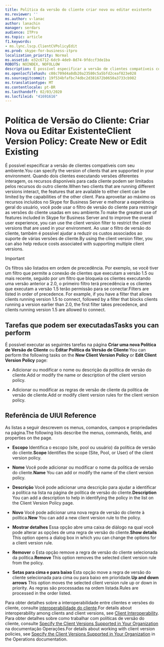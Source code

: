 ```yaml
---
title: Política da versão do cliente criar novo ou editar existente
ms.reviewer: ''
ms.author: v-lanac
author: lanachin
manager: serdars
audience: ITPro
ms.topic: article
f1.keywords:
- ms.lync.lscp.ClientCVPolicyEdit
ms.prod: skype-for-business-itpro
localization_priority: Normal
ms.assetid: e32c6712-6dc9-4de9-8d74-9fdccf3de1ba
ROBOTS: NOINDEX, NOFOLLOW
description: É possível especificar a versão de clientes compatíveis com seu ambiente. Quando dois clientes executando versões diferentes interagem, os recursos disponíveis para cada cliente podem ser limitados pelos recursos do outro cliente.
ms.openlocfilehash: c08c709d4a8db20a23580c5a5bfd2ceaf823e028
ms.sourcegitcommit: 19f534bfafbc74dbc2d381672b0650a3733cb982
ms.translationtype: MT
ms.contentlocale: pt-BR
ms.lasthandoff: 02/03/2020
ms.locfileid: "41691616"
---
```

# <a name="client-version-policy-create-new-or-edit-existing"></a><span data-ttu-id="464fa-104">Política de Versão do Cliente: Criar Nova ou Editar Existente</span><span class="sxs-lookup"><span data-stu-id="464fa-104">Client Version Policy: Create New or Edit Existing</span></span>

<span data-ttu-id="464fa-105">É possível especificar a versão de clientes compatíveis com seu ambiente.</span><span class="sxs-lookup"><span data-stu-id="464fa-105">You can specify the version of clients that are supported in your environment.</span></span> <span data-ttu-id="464fa-106">Quando dois clientes executando versões diferentes interagem, os recursos disponíveis para cada cliente podem ser limitados pelos recursos do outro cliente.</span><span class="sxs-lookup"><span data-stu-id="464fa-106">When two clients that are running different versions interact, the features that are available to either client can be limited by the capabilities of the other client.</span></span> <span data-ttu-id="464fa-107">Para aproveitar ao máximo os recursos incluídos no Skype for Business Server e melhorar a experiência geral do usuário, você pode usar o filtro de versão do cliente para restringir as versões do cliente usadas em seu ambiente.</span><span class="sxs-lookup"><span data-stu-id="464fa-107">To make the greatest use of features included in Skype for Business Server and to improve the overall user experience, you can use the client version filter to restrict the client versions that are used in your environment.</span></span> <span data-ttu-id="464fa-108">Ao usar o filtro de versão do cliente, também é possível ajudar a reduzir os custos associados ao suporte de várias versões de cliente.</span><span class="sxs-lookup"><span data-stu-id="464fa-108">By using the client version filter, you can also help reduce costs associated with supporting multiple client versions.</span></span>

> [!IMPORTANT]
> <span data-ttu-id="464fa-p103">Os filtros são listados em ordem de precedência. Por exemplo, se você tiver um filtro que permite a conexão de clientes que executam a versão 1.5 ou mais recente, seguido por um filtro que bloqueia os clientes executando uma versão anterior a 2.0, o primeiro filtro terá precedência e os clientes que executam a versão 1.5 terão permissão para se conectar.</span><span class="sxs-lookup"><span data-stu-id="464fa-p103">Filters are listed in order of precedence. For example, if you have a filter that allows clients running version 1.5 to connect, followed by a filter that blocks clients running a version earlier than 2.0, the first filter takes precedence, and clients running version 1.5 are allowed to connect.</span></span>

## <a name="tasks-you-can-perform"></a><span data-ttu-id="464fa-111">Tarefas que podem ser executadas</span><span class="sxs-lookup"><span data-stu-id="464fa-111">Tasks you can perform</span></span>

<span data-ttu-id="464fa-112">É possível executar as seguintes tarefas na página **Criar uma nova Política de Versão de Cliente** ou  **Editar Política da Versão de Cliente**:</span><span class="sxs-lookup"><span data-stu-id="464fa-112">You can perform the following tasks on the **New Client Version Policy** or **Edit Client Version Policy** page:</span></span>

- <span data-ttu-id="464fa-113">Adicionar ou modificar o nome ou descrição da política de versão do cliente.</span><span class="sxs-lookup"><span data-stu-id="464fa-113">Add or modify the name or description of the client version policy.</span></span>

- <span data-ttu-id="464fa-114">Adicionar ou modificar as regras de versão de cliente da política de versão de cliente.</span><span class="sxs-lookup"><span data-stu-id="464fa-114">Add or modify client version rules for the client version policy.</span></span>

## <a name="ui-reference"></a><span data-ttu-id="464fa-115">Referência de UI</span><span class="sxs-lookup"><span data-stu-id="464fa-115">UI Reference</span></span>

<span data-ttu-id="464fa-116">As listas a seguir descrevem os menus, comandos, campos e propriedades na página.</span><span class="sxs-lookup"><span data-stu-id="464fa-116">The following lists describe the menus, commands, fields, and properties on the page.</span></span>

- <span data-ttu-id="464fa-117">**Escopo** Identifica o escopo (site, pool ou usuário) da política de versão do cliente.</span><span class="sxs-lookup"><span data-stu-id="464fa-117">**Scope** Identifies the scope (Site, Pool, or User) of the client version policy.</span></span>

- <span data-ttu-id="464fa-118">**Nome** Você pode adicionar ou modificar o nome da política de versão do cliente.</span><span class="sxs-lookup"><span data-stu-id="464fa-118">**Name** You can add or modify the name of the client version policy.</span></span>

- <span data-ttu-id="464fa-119">**Descrição** Você pode adicionar uma descrição para ajudar a identificar a política na lista na página de política de versão do cliente.</span><span class="sxs-lookup"><span data-stu-id="464fa-119">**Description** You can add a description to help in identifying the policy in the list on the Client Version Policy page.</span></span>

- <span data-ttu-id="464fa-120">**Novo** Você pode adicionar uma nova regra de versão do cliente à política.</span><span class="sxs-lookup"><span data-stu-id="464fa-120">**New** You can add a new client version rule to the policy.</span></span>

- <span data-ttu-id="464fa-121">**Mostrar detalhes** Essa opção abre uma caixa de diálogo na qual você pode alterar as opções de uma regra de versão do cliente.</span><span class="sxs-lookup"><span data-stu-id="464fa-121">**Show details** This option opens a dialog box in which you can change the options for a client version rule.</span></span>

- <span data-ttu-id="464fa-122">**Remover** o Esta opção remove a regra de versão do cliente selecionada da política.</span><span class="sxs-lookup"><span data-stu-id="464fa-122">**Remove** This option removes the selected client version rule from the policy.</span></span>

- <span data-ttu-id="464fa-123">**Setas para cima e para baixo** Esta opção move a regra de versão do cliente selecionada para cima ou para baixo em prioridade.</span><span class="sxs-lookup"><span data-stu-id="464fa-123">**Up and down arrows** This option moves the selected client version rule up or down in priority.</span></span> <span data-ttu-id="464fa-124">As regras são processadas na ordem listada.</span><span class="sxs-lookup"><span data-stu-id="464fa-124">Rules are processed in the order listed.</span></span>

<span data-ttu-id="464fa-125">Para obter detalhes sobre a interoperabilidade entre clientes e versões do cliente, consulte [interoperabilidade do cliente](https://technet.microsoft.com/library/0f126571-91a2-45d5-855c-1e4ddb45fc04.aspx).</span><span class="sxs-lookup"><span data-stu-id="464fa-125">For details about interoperability among clients and client versions, see [Client Interoperability](https://technet.microsoft.com/library/0f126571-91a2-45d5-855c-1e4ddb45fc04.aspx).</span></span> <span data-ttu-id="464fa-126">Para obter detalhes sobre como trabalhar com políticas de versão do cliente, consulte [Specify the Client Versions Supported in Your Organization](https://technet.microsoft.com/library/d256a581-9a48-4d1a-82cc-2e1f520d7d2e.aspx) na documentação Operações.</span><span class="sxs-lookup"><span data-stu-id="464fa-126">For details about working with client version policies, see [Specify the Client Versions Supported in Your Organization](https://technet.microsoft.com/library/d256a581-9a48-4d1a-82cc-2e1f520d7d2e.aspx) in the Operations documentation.</span></span>

